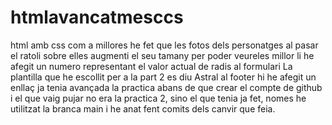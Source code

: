 # htmlavancatmesccs
html amb css
com a millores he fet que les fotos dels personatges al pasar el ratoli sobre elles augmenti el seu tamany per poder veureles millor
li he afegit un numero representant el valor actual de radis al formulari
La plantilla que he escollit per a la part 2 es diu Astral  al footer hi he afegit un enllaç
ja tenia avançada la practica abans de que crear el compte de github i el que vaig pujar no era la practica 2, sino el que tenia ja fet, nomes he utilitzat la branca main i he anat fent comits dels canvir que feia.